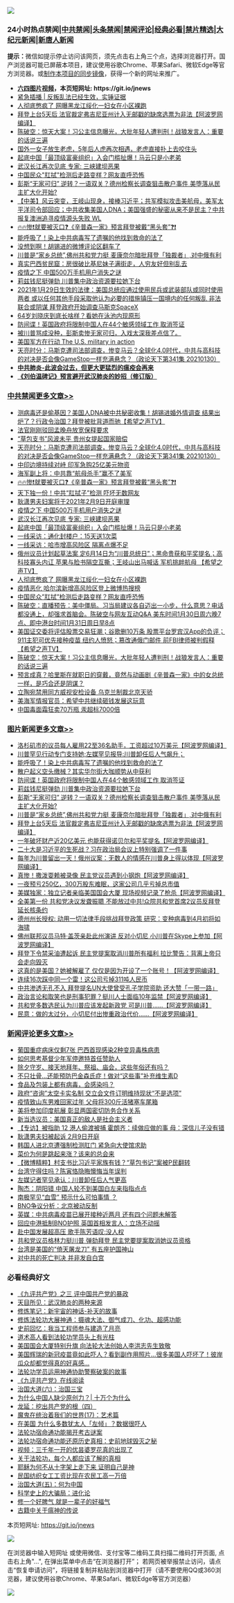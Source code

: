 ![](https://raw.githubusercontent.com/fqnews/bnews/master/64photo/fqnews-qr.jpg)

<div id="tt">
<h3>24小时热点禁闻|<a href="#%E4%B8%AD%E5%85%B1%E7%A6%81%E9%97%BB%E6%9B%B4%E5%A4%9A%E6%96%87%E7%AB%A0">中共禁闻</a>|<a href="#%E5%9B%BE%E7%89%87%E6%96%B0%E9%97%BB%E6%9B%B4%E5%A4%9A%E6%96%87%E7%AB%A0">头条禁闻</a>|<a href="#%E6%96%B0%E9%97%BB%E8%AF%84%E8%AE%BA%E6%9B%B4%E5%A4%9A%E6%96%87%E7%AB%A0">禁闻评论|<a href="#%E5%BF%85%E7%9C%8B%E7%BB%8F%E5%85%B8%E5%A5%BD%E6%96%87">经典必看|<a href="/video.md#%E7%A6%81%E7%89%87%E7%B2%BE%E9%80%89">禁片精选</a>|<a href="https://github.com/fqnews/djy/blob/master/gb/nf1351518.md#1">大纪元新闻</a>|<a href="https://github.com/fqnews/ntdtv/blob/master/gb/prog204.md#1">新唐人新闻</a></h3>
<div><b>提示：</b>微信如提示停止访问该网页，须先点击右上角三个点，选择浏览器打开。国产浏览器可能已屏蔽本项目，建议使用谷歌Chrome、苹果Safari、微软Edge等官方浏览器。或<a href="https://github.com/fqnews/bnews/blob/master/%E5%88%B6%E4%BD%9Cgit%E7%A6%81%E9%97%BB%E9%95%9C%E5%83%8F.md">制作本项目的同步镜像</a>，获得一个新的网址来推广。</div>
<ul>
<li><b><a href="http://d1.bdrive.tk/64.mp4" target="_blank">六四图片视频</a>，本页短网址: https://git.io/jnews</b></li>
<li><a href="/bannedvideo/20210130/1478183.md">紧急插播 | 反叛乱法已经生效，实锤证据</a></li>
<li><a href="/cbnews/20210131/1478255.md">人彻底憋疯了 网曝黑龙江绥化一妇女在小区裸跑</a></li>
<li><a href="/topimagenews/20210130/1478049.md">拜登上台5天后 法官裁定弗吉尼亚州计入无邮戳的缺席选票为非法【阿波罗网编译】</a></li>
<li><a href="/cbnews/20210130/1478063.md">陈破空：惊天大案！习公主信息曝光，大批年轻人遭判刑！战狼发言人：重要的话说三遍</a></li>
<li><a href="/funmedia/20210131/1478390.md">国外一女子放生老虎，5年后人虎再次相遇，老虎直接扑上去咬住头</a></li>
<li><a href="/cbnews/20210131/1478303.md">起底中国「最顶级富豪组织」入会门槛扯爆！马云只是小老弟</a></li>
<li><a href="/cbnews/20210131/1478158.md">武汉长江再次见底 专家: 三峡建坝恶果</a></li>
<li><a href="/cbnews/20210131/1478253.md">中国民众"肛拭"检测后走路变样？网友直呼恐怖</a></li>
<li><a href="/topimagenews/20210131/1478212.md">彭斯“无家可归” 逆转？一语双关？德州检察长调查狙击散户事件 美堕落从民主扩大化开始?</a></li>
<li><a href="/bannedvideo/20210131/1478270.md">【中美】风云突变，王岐山现身，接棒习近平；共军模拟攻击美航母，美军太平洋司令部回应；中共收集美国人DNA；美国强盛的秘密从来不是民主？中共报复澳洲追寻疫情源头失败 WL</a></li>
<li><a href="/cbnews/20210131/1478349.md">🔥🔥惨❗就要被灭口❓《辛普森一家》预言拜登被戴“黑头套”❓❗</a></li>
<li><a href="/topimagenews/20210131/1478453.md">能呼吸了！染上中共病毒写了遗嘱的他找到救命的法了</a></li>
<li><a href="/cnnews/20210131/1478434.md">没想到啊！胡锡进的微博评论区翻车了</a></li>
<li><a href="/topimagenews/20210130/1478050.md">川普是“家乡总统”,佛州共和党力挺 麦康奈尔暗批拜登「独裁者」,对中俄有利</a></li>
<li><a href="/funmedia/20210131/1478334.md">真实巴西贫民窟：房很破比基尼妹子满街走，人穷友好但别乱去</a></li>
<li><a href="/cbnews/20210131/1478157.md">疫情之下 中国500万手机用户消失之谜</a></li>
<li><a href="/topimagenews/20210131/1478243.md">莉兹钱尼挺弹劾 川普集中政治资源要拉她下台</a></li>
<li><a href="/bannedvideo/20210131/1478258.md">2021年1月29日生效的法律：美国总统应通过使用民兵或武装部队或同时使用两者 或以任何其他手段采取他认为必要的措施镇压一国境内的任何叛乱 非法联合或阴谋 拜登政府开始调查马斯克SpaceX</a></li>
<li><a href="/yule/20210131/1478466.md">64岁刘晓庆到底长啥样？看她在泳池内现原形</a></li>
<li><a href="/topimagenews/20210131/1478244.md">防间谍！英国政府将限制中国人在44个敏感领域工作 取消签证</a></li>
<li><a href="/bannedvideo/20210131/1478274.md">被川普骂成没种，彭斯卖惨无家可归，入戏太深我差点信了。</a></li>
<li><a href="/bannedvideo/20210131/1478226.md">美国军方在行动 The U.S. military in action</a></li>
<li><a href="/cbnews/20210131/1478410.md">天亮时分：马斯克遭司法部调查，惨变马云？全球化4.0时代，中共与高科技的对决是否会像GameStop一样充满悬念？（政论天下第341集 20210130）</a></li>
<li><b><a href="/comments/20200211/1275071.md" target="_blank">中共肺炎-此波会过去，但更大更猛烈的瘟疫会再来</a></b></li>
<li><b><a href="/comments/20200207/1272816.md" target="_blank">《刘伯温碑记》预言避开武汉肺炎的妙招（修订版）</a></b></li>
</ul>
</div>

<div class="catlist">
<h3><a href="/cbnews/" target="_blank">中共禁闻</a><span><a href="/cbnews/" target="_blank" rel="nofollow">更多文章>></a></span></h3>
<ul>
<li><a href="/cbnews/20210131/1478544.md" target="_blank">测病毒还是偷基因？美国人DNA被中共秘密收集！胡锡进婚外情调查 结果出炉了？行政令治国？拜登被批背道而驰【希望之声TV】</a></li>
<li><a href="/cbnews/20210131/1478454.md" target="_blank">法官刚刚驳回孟晚舟放宽保释要求</a></li>
<li><a href="/cbnews/20210131/1478412.md" target="_blank">&#8220;草包支书&#8221;风波未平 贵州女提起国家赔偿</a></li>
<li><a href="/cbnews/20210131/1478410.md" target="_blank">天亮时分：马斯克遭司法部调查，惨变马云？全球化4.0时代，中共与高科技的对决是否会像GameStop一样充满悬念？（政论天下第341集 20210130）</a></li>
<li><a href="/cbnews/20210131/1478364.md" target="_blank">中印边境持续对峙 印军急购25亿美元物资</a></li>
<li><a href="/cbnews/20210131/1478350.md" target="_blank">海军副上将：中共靠“航母杀手”赢不了美军</a></li>
<li><a href="/cbnews/20210131/1478349.md" target="_blank">🔥🔥惨❗就要被灭口❓《辛普森一家》预言拜登被戴“黑头套”❓❗</a></li>
<li><a href="/cbnews/20210131/1478348.md" target="_blank">天下独一份！中共“肛拭子”检测 吓坏无数网友</a></li>
<li><a href="/cbnews/20210131/1478342.md" target="_blank">耿潇男夫妇案将于2021年2月9日开庭审理</a></li>
<li><a href="/cbnews/20210131/1478157.md" target="_blank">疫情之下 中国500万手机用户消失之谜</a></li>
<li><a href="/cbnews/20210131/1478158.md" target="_blank">武汉长江再次见底 专家: 三峡建坝恶果</a></li>
<li><a href="/cbnews/20210131/1478303.md" target="_blank">起底中国「最顶级富豪组织」入会门槛扯爆！马云只是小老弟</a></li>
<li><a href="/cbnews/20210131/1478287.md" target="_blank">一线采访：通化封楼户：15天送1次菜</a></li>
<li><a href="/cbnews/20210131/1478286.md" target="_blank">一线采访：哈市增高风险区 隔离点爆不足</a></li>
<li><a href="/cbnews/20210131/1478272.md" target="_blank">俄州议员计划起草法案 定6月14日为“川普总统日”；黑命贵获和平奖提名；高科技寡头内讧 苹果与脸书隔空互撕；王岐山出马喊话 军机挑衅航母 【希望之声TV】</a></li>
<li><a href="/cbnews/20210131/1478255.md" target="_blank">人彻底憋疯了 网曝黑龙江绥化一妇女在小区裸跑</a></li>
<li><a href="/cbnews/20210131/1478254.md" target="_blank">疫情恶化 哈尔滨新增高风险区登上微博热搜榜</a></li>
<li><a href="/cbnews/20210131/1478253.md" target="_blank">中国民众&#8221;肛拭&#8221;检测后走路变样？网友直呼恐怖</a></li>
<li><a href="/cbnews/20210131/1478251.md" target="_blank">陈破空：直播预告：美中僵局。习当局建议各自迈出一小步，什么意思？电话都没通上，却强求首脑会。陈破空与网友互动Q&amp;A 美东时间1月30日周六晚7点、即中港台时间1月31日周日早8点</a></li>
<li><a href="/cbnews/20210130/1478123.md" target="_blank">美国证交委将评估股票交易狂潮；谷歌删10万条 股票平台罗宾汉App的负评；911主犯可优先接种疫苗 纽约人愤怒；篡改通俄门邮件 前FBI律师被判假释【希望之声TV】</a></li>
<li><a href="/cbnews/20210130/1478063.md" target="_blank">陈破空：惊天大案！习公主信息曝光，大批年轻人遭判刑！战狼发言人：重要的话说三遍</a></li>
<li><a href="/cbnews/20210130/1478018.md" target="_blank">预言成真？哈里斯在就职日的穿戴，竟然与动画剧《辛普森一家》中的女总统一样，是巧合还是阴谋？</a></li>
<li><a href="/cbnews/20210130/1478015.md" target="_blank">立陶宛禁用同方威视安检设备 乌克兰制裁北京天骄</a></li>
<li><a href="/cbnews/20210130/1478014.md" target="_blank">美海军情报官员：希望中共继续砸钱发展这玩意</a></li>
<li><a href="/cbnews/20210130/1478013.md" target="_blank">中国毒面霜狂卖70万瓶 汞超标7000倍</a></li>

</ul>
</div>
<div class="catlist">
<h3><a href="/topimagenews/" target="_blank">图片新闻</a><span><a href="/topimagenews/" target="_blank" rel="nofollow">更多文章>></a></span></h3>
<ul>
<li><a href="/topimagenews/20210131/1478621.md" target="_blank">洛杉矶市的议员每人雇用22至36名助手，工资超过10万美元【阿波罗网编译】</a></li>
<li><a href="/topimagenews/20210131/1478591.md" target="_blank">川普罕见行动专门支持她;左媒罕见报导:川普卸任后人气飙升；</a></li>
<li><a href="/topimagenews/20210131/1478453.md" target="_blank">能呼吸了！染上中共病毒写了遗嘱的他找到救命的法了</a></li>
<li><a href="/topimagenews/20210131/1478268.md" target="_blank">散户起义空头缴械？其实华尔街大咖顺势从中获利</a></li>
<li><a href="/topimagenews/20210131/1478244.md" target="_blank">防间谍！英国政府将限制中国人在44个敏感领域工作 取消签证</a></li>
<li><a href="/topimagenews/20210131/1478243.md" target="_blank">莉兹钱尼挺弹劾 川普集中政治资源要拉她下台</a></li>
<li><a href="/topimagenews/20210131/1478212.md" target="_blank">彭斯“无家可归” 逆转？一语双关？德州检察长调查狙击散户事件 美堕落从民主扩大化开始?</a></li>
<li><a href="/topimagenews/20210130/1478050.md" target="_blank">川普是“家乡总统”,佛州共和党力挺 麦康奈尔暗批拜登「独裁者」,对中俄有利</a></li>
<li><a href="/topimagenews/20210130/1478049.md" target="_blank">拜登上台5天后 法官裁定弗吉尼亚州计入无邮戳的缺席选票为非法【阿波罗网编译】</a></li>
<li><a href="/topimagenews/20210130/1478012.md" target="_blank">一年破坏财产近20亿美元 也能获得诺贝尔和平奖提名【阿波罗网编译】</a></li>
<li><a href="/topimagenews/20210130/1477984.md" target="_blank">二十大是习近平的生死战？习在政治局会议上特别强调了一件事</a></li>
<li><a href="/topimagenews/20210130/1477973.md" target="_blank">每年为川普留出一天！俄州议案：无数人的情感在川普身上得以体现【阿波罗网编译】</a></li>
<li><a href="/topimagenews/20210130/1477926.md" target="_blank">真惨！撒泼耍赖被录像 民主党议员遇到小钢炮【阿波罗网编译】</a></li>
<li><a href="/topimagenews/20210130/1477739.md" target="_blank">一夜预亏250亿，300万股东难眠，这家公司几乎亏掉总市值</a></li>
<li><a href="/topimagenews/20210130/1477719.md" target="_blank">美媒独家：独立记者亲临美国国会大厦 现场视频记录了枪杀【阿波罗网编译】</a></li>
<li><a href="/topimagenews/20210130/1477665.md" target="_blank">全美第一份 共和党决议发聋振聩 不能放过中共!众院共和党首席2议员反拜登延长核条约</a></li>
<li><a href="/topimagenews/20210130/1477643.md" target="_blank">德州州长授权: 动用一切法律手段挑战拜登政策 研究：变种病毒到4月初将如海啸</a></li>
<li><a href="/topimagenews/20210129/1477435.md" target="_blank">佛州联邦议员马特·盖茨亲赴此州演讲 反对小切尼 小川普在Skype上参加【阿波罗网编译】</a></li>
<li><a href="/topimagenews/20210129/1477406.md" target="_blank">拜登下令禁采油遭起诉 民主党提案取消川普所有福利 拉比警告：背离上帝只会走向毁灭</a></li>
<li><a href="/topimagenews/20210129/1477249.md" target="_blank">这真的是美国？她被解雇了 仅仅是因为开设了一个账号！【阿波罗网编译】</a></li>
<li><a href="/topimagenews/20210129/1477201.md" target="_blank">连续16次踩中同一个雷！这公司亏掉311吨人民币</a></li>
<li><a href="/topimagenews/20210129/1476896.md" target="_blank">中共渗透无孔不入 拜登提名UN大使曾受孔子学院资助 还大赞「一带一路」</a></li>
<li><a href="/topimagenews/20210129/1476863.md" target="_blank">政治言论和取笑也是刑事犯罪？挺川人士面临10年监禁【阿波罗网编译】</a></li>
<li><a href="/topimagenews/20210128/1476745.md" target="_blank">共和党多数选民认为川普应该发起新政党 可是川普……【阿波罗网编译】</a></li>
<li><a href="/topimagenews/20210128/1476730.md" target="_blank">民意：做的太过分，小切尼付出惨重政治代价……【阿波罗网编译】</a></li>

</ul>
</div>
<div class="catlist">
<h3><a href="/comments/" target="_blank">新闻评论</a><span><a href="/comments/" target="_blank" rel="nofollow">更多文章>></a></span></h3>
<ul>
<li><a href="/comments/20210131/1478632.md" target="_blank">葡国重症病床仅剩7张 巴西首现感染2种变异毒株病患</a></li>
<li><a href="/comments/20210131/1478602.md" target="_blank">如何思考基督少年军停邀特首任赞助人</a></li>
<li><a href="/comments/20210131/1478594.md" target="_blank">除夕守岁、接天地拜年、祭祖、庙会，这些年俗还有吗？</a></li>
<li><a href="/comments/20210131/1478593.md" target="_blank">不只壮骨&#8230;还能预防巴金森氏症！做对“这些事”补充维生素D</a></li>
<li><a href="/comments/20210131/1478584.md" target="_blank">食品及包装上都有病毒，会感染吗？</a></li>
<li><a href="/comments/20210131/1478574.md" target="_blank">政府“咨询”太空卡实名制 交立会文件订明维持现状“不是选项”</a></li>
<li><a href="/comments/20210131/1478570.md" target="_blank">疫情致山东男难回家过年 父母将300斤活猪塞车尾箱</a></li>
<li><a href="/comments/20210131/1478569.md" target="_blank">美将参加印度航展 彰显两国密切防务合作关系</a></li>
<li><a href="/comments/20210131/1478545.md" target="_blank">新当选议员：美国真正的敌人是社会主义者</a></li>
<li><a href="/comments/20210131/1478526.md" target="_blank">【专访】被指助 12 港人偷渡被捕 霍朗齐：续做应做的事 母：深信儿子没有错</a></li>
<li><a href="/comments/20210131/1478488.md" target="_blank">耿潇男夫妇被起诉 2月9日开庭</a></li>
<li><a href="/comments/20210131/1478487.md" target="_blank">韩国人进北京遭强制检测肛门 紧急向大使馆求助</a></li>
<li><a href="/comments/20210131/1478479.md" target="_blank">菜价为何是跳起来涨？该来的总会来</a></li>
<li><a href="/comments/20210131/1478478.md" target="_blank">【微博精粹】村支书比习近平家族有钱？“草包书记”案被P民翻转</a></li>
<li><a href="/comments/20210131/1478477.md" target="_blank">台湾守得住吗？陈寅恪隐晦懊悔当年误判</a></li>
<li><a href="/comments/20210131/1478467.md" target="_blank">左媒记者罕见承认：川普卸任后人气更高</a></li>
<li><a href="/comments/20210131/1478459.md" target="_blank">陶杰：阴阳错 中国人轮不到美国白左来指指点点</a></li>
<li><a href="/comments/20210131/1478458.md" target="_blank">南极罕见“血雪” 预示什么可怕事情 ？</a></li>
<li><a href="/comments/20210131/1478457.md" target="_blank">BNO争议分析：北京被动反制</a></li>
<li><a href="/comments/20210131/1478456.md" target="_blank">英媒：中共病毒疫苗已展开接种近两月 还有四个问题未解答</a></li>
<li><a href="/comments/20210131/1478444.md" target="_blank">回应中港抵制BNO护照 英国首相发言人：立场不动摇</a></li>
<li><a href="/comments/20210131/1478443.md" target="_blank">赴中国发展超高压 歌手陈芳语叹:没人权</a></li>
<li><a href="/comments/20210131/1478431.md" target="_blank">共和党议员格林力挺川普 弹劾拜登 民主党要提案取消她议员资格</a></li>
<li><a href="/comments/20210131/1478427.md" target="_blank">台湾是美国的“倚天屠龙刀” 有五座护国神山</a></li>
<li><a href="/comments/20210131/1478426.md" target="_blank">对中共的死亡判决 并非发自白宫</a></li>

</ul>
</div>

<div class="catlist">
<h3>必看经典好文</h3>
<ul>
<li><a href="/bookonline/20131116/201054.md" target="_blank">《九评共产党》之三 评中国共产党的暴政</a></li>
<li><a href="/comments/20200816/1381123.md" target="_blank">天目所见：武汉肺炎的两种来源</a></li>
<li><a href="/comments/20190418/1115565.md" target="_blank">修炼笔记：新宇宙的神话-补天的故事</a></li>
<li><a href="/comments/20191203/1234383.md" target="_blank">修炼法轮功大展神通：摄魂大法、御气成刀、化功、超感功能</a></li>
<li><a href="/aomi/history/20141104/323033.md" target="_blank">史前回忆：我当工程师参与建造了月亮</a></li>
<li><a href="/comments/20200227/1284657.md" target="_blank">道术高人看到法轮功学员头上有光柱</a></li>
<li><a href="/comments/20200516/1329276.md" target="_blank">美国国会大厦特别升旗 向法轮大法创始人李洪志先生致敬</a></li>
<li><a href="/comments/20201215/1447764.md" target="_blank">美国辉瑞的新冠疫苗竟如此吓人？看到副作用照片…很多美国人吓坏了！彼岸瓜众却都觉得真的好喜感…</a></li>
<li><a href="/cbnews/20170626/780479.md" target="_blank">法轮功学员运用神通协助警察破案的故事</a></li>
<li><a href="/bookonline/20131116/201057.md" target="_blank">《九评共产党》在线阅读</a></li>
<li><a href="/cbnews/20180312/913459.md" target="_blank">治国大道(六)：治国三宝</a></li>
<li><a href="/ssgc/20200715/1360940.md" target="_blank">为什么中国人缺少原创力？| 十万个为什么</a></li>
<li><a href="/comments/20200930/1405812.md" target="_blank">龙延：挖出共产党的根（四）</a></li>
<li><a href="/topimagenews/20180620/960677.md" target="_blank">魔鬼在统治着我们的世界(17)：艺术篇</a></li>
<li><a href="/comments/20200427/1319933.md" target="_blank">在美国 为什么多数犹太人「左倾」？数据很吓人</a></li>
<li><a href="/tculture/20121025/73079.md" target="_blank">法轮功宿命通功能揭开考古谜案</a></li>
<li><a href="/tculture/20121025/73069.md" target="_blank">法轮功宿命通功能还原历史真相：史前地球毁灭之秘</a></li>
<li><a href="/aomi/qiwen/20151223/484507.md" target="_blank">视频：三千年一开的优昙婆罗花真的出现了</a></li>
<li><a href="/topimagenews/20161125/619230.md" target="_blank">关于法轮功，每个人都应该了解的真相</a></li>
<li><a href="/ccpdope/20190803/1168965.md" target="_blank">耶稣为何不从十字架上走下来 证明自己是神</a></li>
<li><a href="/lifebaike/20200515/1328783.md" target="_blank">民国纺织女工工资比现在农民工高一万倍</a></li>
<li><a href="/cbnews/20180311/913065.md" target="_blank">治国大道(五)：何为中国</a></li>
<li><a href="/comments/20200605/783246.md" target="_blank">科学史上的大骗局：进化论</a></li>
<li><a href="/funmedia/20200713/1359909.md" target="_blank">修一个好脾气 就是一辈子的好福气</a></li>
<li><a href="/ccpdope/20200531/1337409.md" target="_blank">古籍中关于瘟神的传说</a></li>

</ul>
</div>

本页短网址: https://git.io/jnews

![](https://raw.githubusercontent.com/fqnews/bnews/master/64photo/fqnews-qr.jpg)

在浏览器中输入短网址 或使用微信、支付宝等二维码工具扫描二维码打开页面, 点击右上角"...", 在弹出菜单中点击“在浏览器打开”； 若网页被举报禁止访问，请点击“恢复申请访问”，将链接复制并粘贴到浏览器中打开（请不要使用QQ或360浏览器，建议使用谷歌Chrome、苹果Safari、微软Edge等官方浏览器）

![](https://raw.githubusercontent.com/fqnews/bnews/master/64photo/wx.jpg)
